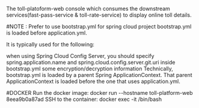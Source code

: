 The toll-platoform-web console which consumes the downstream services(fast-pass-service & toll-rate-service) to display online toll details.

#NOTE : Prefer to use bootstrap.yml for spring cloud project
bootstrap.yml is loaded before application.yml.

It is typically used for the following:

when using Spring Cloud Config Server, you should specify spring.application.name and spring.cloud.config.server.git.uri inside bootstrap.yml
some encryption/decryption information
Technically, bootstrap.yml is loaded by a parent Spring ApplicationContext. That parent ApplicationContext is loaded before the one that uses application.yml.

#DOCKER
Run the docker image:
docker run --hostname toll-platform-web 8eea9b0a87ad<Container ID>
SSH to the container:
docker exec -it <Container ID> /bin/bash